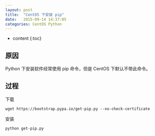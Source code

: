 ```yaml
---
layout: post
title:  "CentOS 下安装 pip"
date:   2015-09-14 14:37:05
categories: CentOS Python
---
```


* content
{:toc}

## 原因

Python 下安装软件经常使用 pip 命令，但是 CentOS 下默认不带此命令。

## 过程

下载

	wget https://bootstrap.pypa.io/get-pip.py --no-check-certificate

安装

	python get-pip.py
